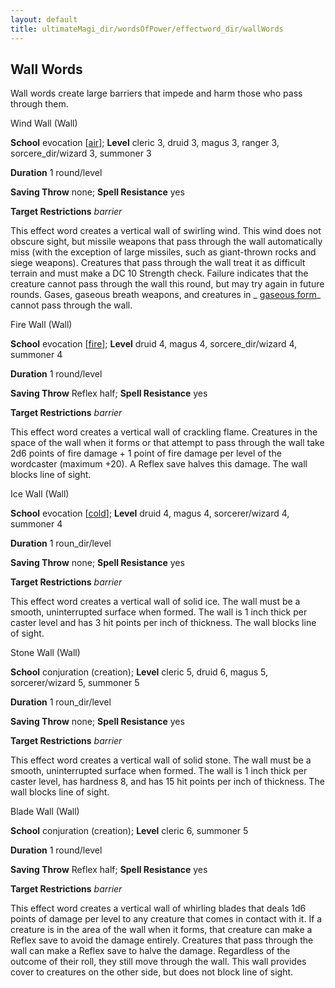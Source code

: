 ```yaml
---
layout: default
title: ultimateMagi_dir/wordsOfPower/effectword_dir/wallWords
---
```

## Wall Words

Wall words create large barriers that impede and harm those who pass through them.

Wind Wall (Wall)

**School** evocation [[air](monsters/creatureTypes#_air-subtype)]; **Level** cleric 3, druid 3, magus 3, ranger 3, sorcere_dir/wizard 3, summoner 3

**Duration** 1 round/level

**Saving Throw** none; **Spell Resistance** yes

**Target Restrictions** _barrier_

This effect word creates a vertical wall of swirling wind. This wind does not obscure sight, but missile weapons that pass through the wall automatically miss (with the exception of large missiles, such as giant-thrown rocks and siege weapons). Creatures that pass through the wall treat it as difficult terrain and must make a DC 10 Strength check. Failure indicates that the creature cannot pass through the wall this round, but may try again in future rounds. Gases, gaseous breath weapons, and creatures in _ [gaseous form](spell_dir/gaseousForm#_gaseous-form)_ cannot pass through the wall.

Fire Wall (Wall)

**School** evocation [[fire](monsters/creatureTypes#_fire-subtype)]; **Level** druid 4, magus 4, sorcere_dir/wizard 4, summoner 4

**Duration** 1 round/level

**Saving Throw** Reflex half; **Spell Resistance** yes

**Target Restrictions** _barrier_

This effect word creates a vertical wall of crackling flame. Creatures in the space of the wall when it forms or that attempt to pass through the wall take 2d6 points of fire damage + 1 point of fire damage per level of the wordcaster (maximum +20). A Reflex save halves this damage. The wall blocks line of sight.

Ice Wall (Wall)

**School** evocation [[cold](monster_dir/creatureTypes#_cold-subtype)]; **Level** druid 4, magus 4, sorcerer/wizard 4, summoner 4

**Duration** 1 roun_dir/level

**Saving Throw** none; **Spell Resistance** yes

**Target Restrictions** _barrier_

This effect word creates a vertical wall of solid ice. The wall must be a smooth, uninterrupted surface when formed. The wall is 1 inch thick per caster level and has 3 hit points per inch of thickness. The wall blocks line of sight.

Stone Wall (Wall)

**School** conjuration (creation); **Level** cleric 5, druid 6, magus 5, sorcerer/wizard 5, summoner 5

**Duration** 1 roun_dir/level

**Saving Throw** none; **Spell Resistance** yes

**Target Restrictions** _barrier_

This effect word creates a vertical wall of solid stone. The wall must be a smooth, uninterrupted surface when formed. The wall is 1 inch thick per caster level, has hardness 8, and has 15 hit points per inch of thickness. The wall blocks line of sight.

Blade Wall (Wall)

**School** conjuration (creation); **Level** cleric 6, summoner 5

**Duration** 1 round/level

**Saving Throw** Reflex half; **Spell Resistance** yes

**Target Restrictions** _barrier_

This effect word creates a vertical wall of whirling blades that deals 1d6 points of damage per level to any creature that comes in contact with it. If a creature is in the area of the wall when it forms, that creature can make a Reflex save to avoid the damage entirely. Creatures that pass through the wall can make a Reflex save to halve the damage. Regardless of the outcome of their roll, they still move through the wall. This wall provides cover to creatures on the other side, but does not block line of sight.

